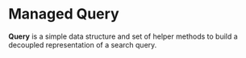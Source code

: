 # Managed Query

**Query** is a simple data structure and set of helper methods to build a decoupled representation of a search query. 

